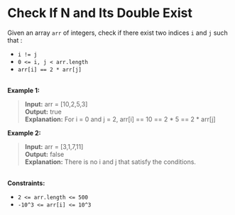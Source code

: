 # Check If N and Its Double Exist

Given an array `arr` of integers, check if there exist two indices `i` and `j` such that :

- `i != j`
- `0 <= i, j < arr.length`
- `arr[i] == 2 * arr[j]`

\
**Example 1:**

> **Input:** arr = [10,2,5,3]\
> **Output:** true\
> **Explanation:** For i = 0 and j = 2, arr[i] == 10 == 2 \* 5 == 2 * arr[j]

**Example 2:**

> **Input:** arr = [3,1,7,11]\
> **Output:** false\
> **Explanation:** There is no i and j that satisfy the conditions.

\
**Constraints:**

- `2 <= arr.length <= 500`
- `-10^3 <= arr[i] <= 10^3`
